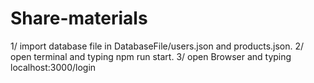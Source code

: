 # Share-materials
1/ import database file in DatabaseFile/users.json and products.json.
2/ open terminal and typing npm run start.
3/ open Browser and typing localhost:3000/login

